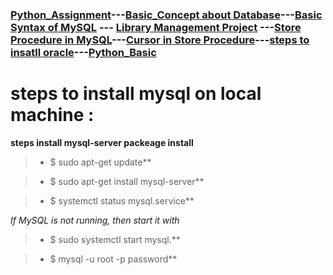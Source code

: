 ### [Python_Assignment](https://sudarshan-gurav.github.io/Assignment)---[Basic_Concept about Database](https://sudarshan-gurav.github.io/Basic_concept)---[Basic Syntax of MySQL](https://sudarshan-gurav.github.io/Basic_Syntax) --- [Library Management Project](https://sudarshan-gurav.github.io/Create_Insert) ---[Store Procedure in MySQL](https://sudarshan-gurav.github.io/store_procedure)---[Cursor in Store Procedure](https://sudarshan-gurav.github.io/cursor)---[steps to insatll oracle](https://sudarshan-gurav.github.io/step_install_oracle)---[Python_Basic](https://sudarshan-gurav.github.io/python)



# steps to install mysql on local machine :

**steps install mysql-server packeage install**
   
   >	* $ sudo apt-get update**

   >	* $ sudo apt-get install mysql-server**

   >	* $ systemctl status mysql.service**
  
   *If MySQL is not running, then start it with* 
 
  >	* $ sudo systemctl start mysql.**

  >	* $ mysql -u root -p password** 



